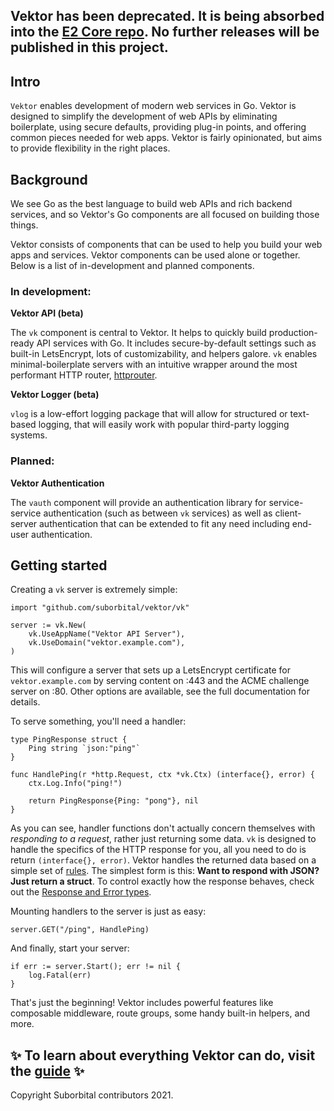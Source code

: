 ## Vektor has been deprecated. It is being absorbed into the [E2 Core repo](https://github.com/suborbital/e2core). No further releases will be published in this project.

## Intro
`Vektor` enables development of modern web services in Go. Vektor is designed to simplify the development of web APIs by eliminating boilerplate, using secure defaults, providing plug-in points, and offering common pieces needed for web apps. Vektor is fairly opinionated, but aims to provide flexibility in the right places.

## Background
We see Go as the best language to build web APIs and rich backend services, and so Vektor's Go components are all focused on building those things. 

Vektor consists of components that can be used to help you build your web apps and services. Vektor components can be used alone or together. Below is a list of in-development and planned components.

### In development:

**Vektor API (beta)**

The `vk` component is central to Vektor. It helps to quickly build production-ready API services with Go. It includes secure-by-default settings such as built-in LetsEncrypt, lots of customizability, and helpers galore. `vk` enables minimal-boilerplate servers with an intuitive wrapper around the most performant HTTP router, [httprouter](https://github.com/julienschmidt/httprouter).

**Vektor Logger (beta)**

`vlog` is a low-effort logging package that will allow for structured or text-based logging, that will easily work with popular third-party logging systems.

### Planned:

**Vektor Authentication**

The `vauth` component will provide an authentication library for service-service authentication (such as between `vk` services) as well as client-server authentication that can be extended to fit any need including end-user authentication.

## Getting started

Creating a `vk` server is extremely simple:
```golang
import "github.com/suborbital/vektor/vk"

server := vk.New(
	vk.UseAppName("Vektor API Server"),
	vk.UseDomain("vektor.example.com"),
)
```
This will configure a server that sets up a LetsEncrypt certificate for `vektor.example.com` by serving content on :443 and the ACME challenge server on :80. Other options are available, see the full documentation for details.

To serve something, you'll need a handler:
```golang
type PingResponse struct {
	Ping string `json:"ping"`
}

func HandlePing(r *http.Request, ctx *vk.Ctx) (interface{}, error) {
	ctx.Log.Info("ping!")

	return PingResponse{Ping: "pong"}, nil
}
```
As you can see, handler functions don't actually concern themselves with _responding to a request_, rather just returning some data. `vk` is designed to handle the specifics of the HTTP response for you, all you need to do is return `(interface{}, error)`. Vektor handles the returned data based on a simple set of [rules](https://vektor.suborbital.dev/#response-handling-rules). The simplest form is this: **Want to respond with JSON? Just return a struct**. To control exactly how the response behaves, check out the [Response and Error types](https://vektor.suborbital.dev/#response-types).

Mounting handlers to the server is just as easy:
```golang
server.GET("/ping", HandlePing)
```

And finally, start your server:
```golang
if err := server.Start(); err != nil {
	log.Fatal(err)
}
```

That's just the beginning! Vektor includes powerful features like composable middleware, route groups, some handy built-in helpers, and more.

## ✨ To learn about everything Vektor can do, visit the [guide](https://vektor.suborbital.dev) ✨

Copyright Suborbital contributors 2021.
